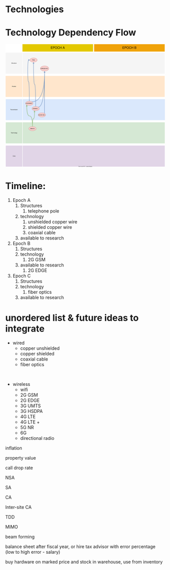 # Technologies

# Technology Dependency Flow

![Technology Dependency Flow](/Media/TechTimeline.svg)

# Timeline:

1. Epoch A
    1. Structures
        1. telephone pole
    2. technology
        1. unshielded copper wire
        2. shielded copper wire
        3. coaxial cable
    3. available to research
2. Epoch B
    1. Structures
    2. technology
        1. 2G GSM
    3. available to research
        1. 2G EDGE
3. Epoch C
    1. Structures
    2. technology
        1. fiber optics
    3. available to research

# unordered list & future ideas to integrate

- wired
  - copper unshielded
  - copper shielded
  - coaxial cable
  - fiber optics

&nbsp;

- wireless
  - wifi
  - 2G GSM
  - 2G EDGE
  - 3G UMTS
  - 3G HSDPA
  - 4G LTE
  - 4G LTE +
  - 5G NR
  - 6G
  - directional radio

inflation

property value

call drop rate

NSA

SA

CA

Inter-site CA

TDD

MIMO

beam forming

balance sheet after fiscal year, or hire tax advisor with error percentage (low to high error - salary)

buy hardware on marked price and stock in warehouse, use from inventory

